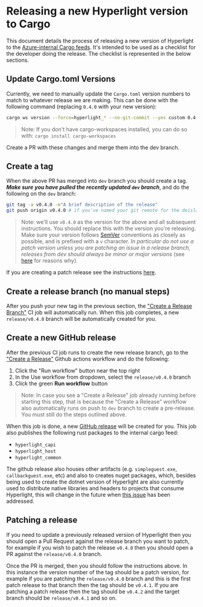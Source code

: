 # Releasing a new Hyperlight version to Cargo

This document details the process of releasing a new version of Hyperlight to the [Azure-internal Cargo feeds](https://dev.azure.com/AzureContainerUpstream/hyperlight/_artifacts/feed/hyperlight_packages_test). It's intended to be used as a checklist for the developer doing the release. The checklist is represented in the below sections.

## Update Cargo.toml Versions

Currently, we need to manually update the `Cargo.toml` version numbers to match to whatever release we are making. This can be done with the following command (replacing `0.4.0` with your new version):
```bash
cargo ws version --force=hyperlight_* --no-git-commit --yes custom 0.4.0
```

> Note: If you don't have cargo-workspaces installed, you can do so with: `cargo install cargo-workspaces`

Create a PR with these changes and merge them into the dev branch.

## Create a tag

When the above PR has merged into `dev` branch you should create a tag. ***Make sure you have pulled the recently updated `dev` branch***, and do the following on the `dev` branch:

```bash
git tag -a v0.4.0 -m"A brief description of the release"
git push origin v0.4.0 # if you've named your git remote for the deislabs/hyperlight repo differently, change 'origin' to your remote name
```

>Note: we'll use `v0.4.0` as the version for the above and all subsequent instructions. You should replace this with the version you're releasing. Make sure your version follows [SemVer](https://semver.org) conventions as closely as possible, and is prefixed with a `v` character. *In particular do not use a patch version unless you are patching an issue in a release branch, releases from dev should always be minor or major versions* (see [here](https://github.com/deislabs/hyperlight/issues/1072) for reasons why).

If you are creating a patch release see the instructions [here](#patching-a-release).

## Create a release branch (no manual steps)

After you push your new tag in the previous section, the ["Create a Release Branch"](https://github.com/deislabs/hyperlight/actions/workflows/CreateReleaseBranch.yml) CI job will automatically run. When this job completes, a new `release/v0.4.0` branch will be automatically created for you.

## Create a new GitHub release

After the previous CI job runs to create the new release branch, go to the ["Create a Release"](https://github.com/deislabs/hyperlight/actions/workflows/CreateRelease.yml) Github actions workflow and do the following:

1. Click the "Run workflow" button near the top right
1. In the Use workflow from dropdown, select the `release/v0.4.0` branch
1. Click the green **Run workflow** button

> Note: In case you see a "Create a Release" job already running before starting this step, that is because the "Create a Release" workflow also automatically runs on push to `dev` branch to create a pre-release. You must still do the steps outlined above.

When this job is done, a new [GitHub release](https://github.com/deislabs/hyperlight/releases) will be created for you. This job also publishes the following rust packages to the internal cargo feed:
- `hyperlight_capi`
- `hyperlight_host`
- `hyperlight_common`

 The github release also houses other artifacts (e.g. `simpleguest.exe`, `callbackguest.exe`, etc) and also to creates nuget packages, which, besides being used to create the dotnet version of Hyperlight are also currently used to distribute native libraries and headers to projects that consume Hyperlight, this will change in the future when [this issue](https://github.com/deislabs/hyperlight/issues/512) has been addressed.


## Patching a release

If you need to update a previously released version of Hyperlight then you should open a Pull Request against the release branch you want to patch, for example if you wish to patch the release `v0.4.0` then you should open a PR against the `release/v0.4.0` branch.

Once the PR is merged, then you should follow the instructions above. In this instance the version number of the tag should be a patch version, for example if you are patching the `release/v0.4.0` branch and this is the first patch release to that branch then the tag should be `v0.4.1`. If you are patching a patch release then the tag should be `v0.4.2` and the target branch should be `release/v0.4.1` and so on.

